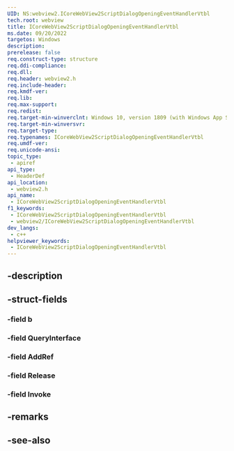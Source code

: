 ```yaml
---
UID: NS:webview2.ICoreWebView2ScriptDialogOpeningEventHandlerVtbl
tech.root: webview
title: ICoreWebView2ScriptDialogOpeningEventHandlerVtbl
ms.date: 09/20/2022
targetos: Windows
description: 
prerelease: false
req.construct-type: structure
req.ddi-compliance: 
req.dll: 
req.header: webview2.h
req.include-header: 
req.kmdf-ver: 
req.lib: 
req.max-support: 
req.redist: 
req.target-min-winverclnt: Windows 10, version 1809 (with Windows App SDK 1.1 or later)
req.target-min-winversvr: 
req.target-type: 
req.typenames: ICoreWebView2ScriptDialogOpeningEventHandlerVtbl
req.umdf-ver: 
req.unicode-ansi: 
topic_type:
 - apiref
api_type:
 - HeaderDef
api_location:
 - webview2.h
api_name:
 - ICoreWebView2ScriptDialogOpeningEventHandlerVtbl
f1_keywords:
 - ICoreWebView2ScriptDialogOpeningEventHandlerVtbl
 - webview2/ICoreWebView2ScriptDialogOpeningEventHandlerVtbl
dev_langs:
 - c++
helpviewer_keywords:
 - ICoreWebView2ScriptDialogOpeningEventHandlerVtbl
---
```


## -description

## -struct-fields

### -field b

### -field QueryInterface

### -field AddRef

### -field Release

### -field Invoke

## -remarks

## -see-also

